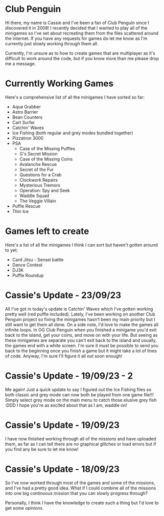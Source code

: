 # Club Penguin
Hi there, my name is Cassie and I've been a fan of Club Penguin since I discovered it in 2008! I recently decided that I wanted to play all of the minigames so I've set about recreating them from the files scattered around the internet. If you have any requests for games do let me know as I'm currently just slowly working through them all.

Currently, I'm unsure as to how to create games that are multiplayer as it's difficult to work around the code, but if you know more than me please drop me a message.

# Currently Working Games
Here's a comprehensive list of all the minigames I have sorted so far:
 * Aqua Grabber
 * Astro Barrier
 * Bean Counters
 * Cart Surfer
 * Catchin' Waves
 * Ice Fishing (both regular and grey modes bundled together)
 * Pizzatron 3000
 * PSA
   * Case of the Missing Puffles
   * G's Secret Mission
   * Case of the Missing Coins
   * Avalanche Rescue
   * Secret of the Fur
   * Questions for a Crab
   * Clockwork Repairs
   * Mysterious Tremors
   * Operation: Spy and Seek
   * Waddle Squad
   * The Veggie Villain
 * Puffle Rescue
 * Thin Ice

# Games left to create
Here's a list of all the minigames I think I can sort but haven't gotten around to yet:
 * Card Jitsu - Sensei battle
 * Dance Contest
 * DJ3K
 * Puffle Roundup

# Cassie's Update - 23/09/23
All I've got in today's update is Catchin' Waves which I've gotten working pretty well (red puffle included). Lately, I've been working on another Club Penguin project so fixing the minigames hasn't been my main priority but I still want to get them all done. On a side note, I'd love to make the games all infinite loops. In OG Club Penguin when you finished a minigame you'd exit back to the island, get your coins, and move on with your life. But seeing as these minigames are separate you can't exit back to the island and usually, the games end with a white screen. I'm sure it must be possible to send you back to the beginning once you finish a game but it might take a lot of lines of code.
Anyway, I'm sure I'll figure it all out soon enough!

# Cassie's Update - 19/09/23 - 2
Me again! Just a quick update to say I figured out the Ice Fishing files so both classic and grey mode can now both be played from one game file!!! Simply select grey mode on the main menu to catch those elusive grey fish :DDD I hope you're as excited about that as I am, waddle on!

# Cassie's Update - 19/09/23
I have now finished working through all of the missions and have uploaded them, as far as I can tell there are no graphical glitches or load errors but if you find any be sure to let me know!

# Cassie's Update - 18/09/23
So I've now worked through most of the games and some of the missions, and I've had a pretty good idea. What if I could combine all of the missions into one big continuous mission that you can slowly progress through?

Personally, I think I have the knowledge to create such a thing but I'd love to get some opinions.
